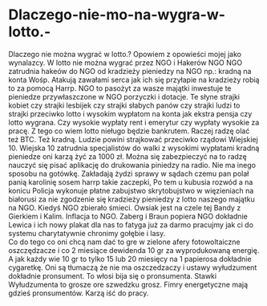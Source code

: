 # Dlaczego-nie-mo-na-wygra-w-lotto.-
Dlaczego nie można wygrać w lotto.? 
Opowiem z opowieści mojej jako wynalazcy. W lotto nie można wygrać przez NGO i Hakerów NGO NGO zatrudnia hakeów do NGO od kradzieży pieniedzy na NGO np.: kradną na konta Wośp. Atakują zawałami serca jak ich się przyłapie na kradzieży robią to za pomocą Harrp. NGO to pasożyt za wasze majątki inwestuje te pieniedze przywłaszczone w NGO porzyczki i dotacje.
Te słyne strajki kobiet czy strajki lesbijek czy strajki słabych panów czy strajki ludzi to strajki przeciwko lotto i wysokim wypłatom na konta jak ekstra pensja czy lotto wygrana. Czy wysokie wypłaty rent i emerytur czy wypłaty wysokie za pracę. Z tego co wiem lotto nieługo będzie bankrutem. Raczej radzę olać też BTC. Też kradną. Ludzie powini strajkować przeciwko rządowi Wiejskiej 10. Wiejska 10 zatrudnia specjalistów do walki z wysokimi wypłatami kradną pieniedze oni karzą żyć za 1000 zł. Można się zabezpieczyć na to radzę nauczyć się pisać aplikację do drukowania piniedzy na radio. Nie ma inego sposobu na gotówkę. 
Zakładają żydzi sprawy w sądach czemu pan polał panią karolinię sosem harrp takie zaczepki, Po tem u kubusia rozwód a na konicu Policja wykonuje płatne zabujstwo skrytobujstwo w więzieniach na białorusi za nie zgodzenie się kradzieży pieniedzy z lotto naszego majątku na NGO. Kiedyś NGO zbierało śmieci. Owsiak jest na czele tej Bandy z Gierkiem i Kalim. 
Inflacja to NGO. Zaberg i Braun popiera NGO dokładnie Lewica i ich nowy plakat dla nas to fatyga już za darmo pracujmy jak ci do systemu charytatywnie chronimy gołębie i lasy.   
Co do tego co oni chcą nam dać to gre w zielone afery fotowoltaiczne oszczędzacze i co 2 miesiące dewidenda 10 gr za wyprodukowaną energię. A jak każdy wie 10 gr to tylko 15 lub 20 miesięcy na 1 papierosa dokładnie cygaretkę. Oni są tłumaczą że nie ma oszczedzaczy i ustawy wyłudzument dokładnie pronsument. To włosi bija się o pronsumenta. Stawki Wyłudzumenta to grosze ore szwedzku grosz. Fimry energetyczne mają gdzieś pronsumentów. Karzą iść do pracy.   
